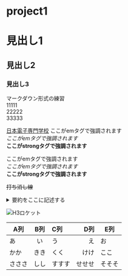 # project1
# 見出し1
## 見出し2
### 見出し3

マークダウン形式の練習  
11111  
22222  
33333  

[日本電子専門学校](https://ww.jec.ac.jp)
ここがemタグで強調されます  
*ここがemタグで強調されます*  
**ここがstrongタグで強調されます**  

ここがemタグで強調されます  
_ここがemタグで強調されます_  
__ここがstrongタグで強調されます__  

~~打ち消し線~~

<details>
  <summary>要約をここに記述する</summary>
  本文をここから書く。<br
  >xxxxxxxxxxxxxxxxxxxxxxxxxxxxxxxxxxxxxxxxxxxxxxxxxxxxxxxxxxxxxxxxxxxxxxxxxxxx
</details>

![H3ロケット](https://www.jaxa.jp/projects/rockets/h3/images/h3_main_001.jpg)


|A列|B列|C列|D列|E列|
|-|:-:|:-|-:|-|
|あ|い|う|え|お|
|かか|きき|くく|けけ|ここ|
|さささ|しし|すすす|せせせ|そそそ|
